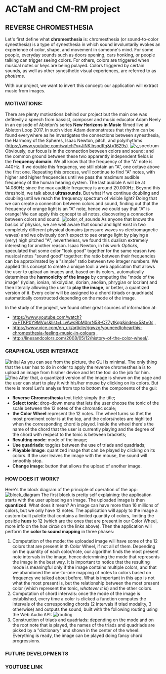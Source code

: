 # ACTaM and CM-RM project
## REVERSE CHROMESTHESIA
Let's first define what **chromesthesia** is: chromesthesia (or sound-to-color synesthesia) is a type of synesthesia in which sound involuntarily evokes an experience of color, shape, and movement in someone's mind. For some people, everyday sounds such as doors opening, cars honking, or people talking can trigger seeing colors. For others, colors are triggered when musical notes or keys are being pulayed. Colors triggered by certain sounds, as well as other synesthetic visual experiences, are referred to as *photisms*.

With our project, we want to invert this concept: our application will extract music from images.

### MOTIVATIONS:
There are plenty motivations behind our project but the main one was defitevily a speech from bassist, composer and music educator Adam Neely in an episode of Ableton's series **New Horizons in Music** filmed live at Ableton Loop 2017. In such video Adam demonstrates that rhythm can be found everywhere as he investigates the connections between synesthesia, the Harmony of the Spheres, Isaac Newton, pitch, and polyrhythms (https://www.youtube.com/watch?v=JiNKlhspdKg&t=1629s).
![v_spectrum](/images/v_spectrum.png)
Obviously, our focus is in the connection between colors and sound: and the common ground between these two apparently independent fields is the **frequency domain**. We all know that the frequency of the "A" note is 440Hz. If we double this frequency, we still obtain an "A", one octave above the first one. Repeating this process, we'll continue to find "A" notes, with higher and higher frequencies until we pass the maximum audible frequency of the human hearing system. The last audible A will be at 14.080Hz since the max audible frequency is around 20.000Hz. Beyond this threshold, we talk about **ultrasounds**. But what if we continue doubling and doubling until we reach the frequency spectrum of visible light? Doing that we can create a connection between colors and sound, finding out that the frequency of orange light is an "A" note, hence we could say that "A" is orange! We can apply this concept to all notes, discovering a connection between colors and sound.
![color_of_sounds](/images/color_of_sounds.jpg)
As anyone that knows the basics of physics, we are well aware that sound and light exist in two completely different physical domains (pressure waves vs electromagnetic waves) and we obviously don't expect to see orange light by playing a (very) high pitched "A", nevertheless, we found this dualism extremely interesting for another reason. Isaac Newton, in his work *Opticks*, speculated that some color "look good" together for the same reason two musical notes "sound good" together: the ratio between their frequencies can be approximated by a "simple" ratio between two integer numbers.
We applied this concept to create a unique tool: a web application that allows the user to upload an images and, based on its colors, automatically determines the **harmonicity of the image** by computing the "mode of the image" (lydian, ionian, mixolydian, dorian, aeolian, phrygian or locrian) and then literally allowing the user to **play the image**, or better, a quantized version of it. Every color will be assigned to a chord (triads or quadriads) automatically constructed depending on the mode of the image. 

In the study of the project, we found other great sources of information at:
* https://www.youtube.com/watch?v=FTKP0Y9MVus&list=LLvAwsBbM0nrN58-C77ytKgg&index=5&t=0s ,
* https://www.vice.com/en_uk/article/rjqwzg/youneedtohearthis-chromesthesia-feeling-music-in-colours ,
* http://linesandcolors.com/2008/05/12/history-of-the-color-wheel/.

### GRAPHICAL USER INTERFACE
![inital](/images/initial.png)
As you can see from the picture, the GUI is minimal. The only thing that the user has to do in order to apply the reverse chromesthesia is to upload an image from his/her device and let the tool do the job for him.
![fina](/images/fina.png)
After that, a quantized version of the image is shown on the page and the user can start to play it with his/her mouse by clicking on its colors. But there is more! Let's analyse from top to bottom the components of the gui:
* **Reverse Chromesthesia** text field: simply the title;
* **Select tonic**: drop-down menu that lets the user choose the tonic of the scale between the 12 notes of the chromatic scale;
* **the Color Wheel** represent the 12 notes. The wheel turns so thet the most prominent color is at the top, and the colors/notes are highlited when the corresponding chord is played. Inside the wheel there's the name of the chord that the user is currently playing and the degree of the chord with respect to the tonic is between brackets;
* **Resulting mode**: mode of the image;
* **Use quadriads**: toggles between the use of triads and quadriads;
* **Playable Image**: quantized image that can be played by clicking on its colors. If the user leaves the image with the mouse, the sound will smoothly stop.
* **Change image**: button that allows the upload of another image.

### HOW DOES IT WORK?
Here's the block diagram of the principle of operation of the app: 
![block_diagram](/images/block_diagram.png)
The first block is pretty self explaining: the application starts with the user uploading an image. The uploaded image is then **quantized**. What does it mean? An image can have more than 16 millions of colors, but we only have 12 notes. The application will apply to the image a custom-built palette that contains a limited quantity of colors, limiting the posible **hues** to 12 (which are the ones that are present in our Color Wheel, more info on the *hue circle* on the links above). Then the application will perform the **color to sound mapping** in three phases:
1. Computation of the mode: the uploaded image will have some of the 12 colors that are present in th Color Wheel, if not all of them. Depending on the quantity of each color/note, our algorithm finds the most present note intervals in the image, hence determining the mode that represents the image in the best way. It is important to notice that the resulting mode is meaningful only if the image contains multiple colors, and that we abandoned the one-to-one mapping of notes to colors based on frequency we talked about before. What is important in this app is not what the most present is, but the relationship between the most present color (which represent the tonic, *whatever it is*) and the other colors.
2. Computation of chord intervals: once the mode of the image is established, every time a color is clicked a function computes the intervals of the corresponding chords (2 intervals if triad modality, 3 otherwise) and outputs the sound, built with the following routing using the Web Audio API:
![routing](/images/routing.png)
3. Construction of triads and quadriads: depending on the mode and on the root note that is played, the names of the triads and quadriads are picked by a "dictionary" and shown in the center of the wheel.
Everything is ready, the image can be played doing fancy chord progressions.

### FUTURE DEVELOPMENTS

### YOUTUBE LINK

